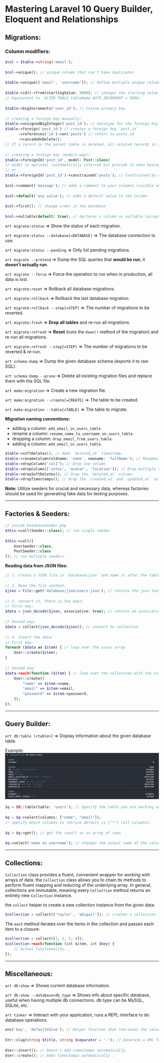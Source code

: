 # Mastering Laravel 10 Query Builder, Eloquent and Relationships

## Migrations:
### Column modifiers: 

```php
$col = $table->string('email');

$col->unique(); // unique column that can't have duplicates

$table->unique(['email', 'username']); // define multiple unique columns at once

$table->id()->from(startingValue: 5000); // changes the starting value of the autoincrement property. 
// Equivalent to `ALTER TABLE tableName AUTO_INCREMENT = 5000;` 

$table->bigIncrements('user_id'); // Custom primary key

// creating a foreign key manually:
$table->unsignedBigInteger('post_id'); // datatype for the foreign key
$table->foreign('post_id') // creates a foreign key `post_id`
      ->references('id')->on('posts') // refers to posts.id
      ->cascadeOnDelete(); 
// If a record in the parent table is deleted, all related records in the child table will also be automatically deleted.

// creating a foreign key (modern way):
$table->foreignId('post_id', model: Post::class) 
// model is optional (automatically inferred but provide it when having weird names).
// or
$table->foreignId('post_id')->constrained('posts'); // Constrained by default sets up an `ON DELETE CASCADE` constraint.

$col->comment('message'); // adds a comment to your columns (visible on the database view software)

$col->default('any value'); // adds a default value to the column

$col->first(); // change order in the database

$col->nullable(default: true); // declares a column as nullable (accept null values)
```

`art migrate:status` => Show the status of each migration.

`art migrate:status --database[=DATABASE]` => The database connection to use.

`art migrate:status --pending` => Only list pending migrations.

`art migrate --pretend` => Dump the SQL queries that **would be run**, it **doesn't actually run**.

`art migrate --force` => Force the operation to run when in production, all data is lost.

`art migrate:reset` => Rollback all database migrations.

`art migrate:rollback` => Rollback the last database migration.

`art migrate:rollback --step[=STEP]` => The number of migrations to be reverted.

`art migrate:fresh` => **Drop all tables** and re-run all migrations.

`art migrate:refresh` => **Reset** (runs the `down()` method of the migration) and re-run all migrations.

`art migrate:refresh --step[=STEP]` => The number of migrations to be reverted & re-run.

`art schema:dump` => Dump the given database schema (exports it to raw SQL).

`art schema:dump --prune` => Delete all existing migration files and replace them with the SQL file.

`art make:migration` => Create a new migration file.

`art make:migration --create[=CREATE]` => The table to be created.

`art make:migration --table[=TABLE]` => The table to migrate.

**Migration naming conventions:** 

- adding a column: `add_email_in_users_table`.
- rename a column: `rename_name_to_username_on_users_table`.
- dropping a column: `drop_email_from_users_table`.
- adding a column: `add_email_in_users_table`.

```php
$table->softDeletes(); // Adds `deleted_at` timestamp.
$table->renameColumn(oldname: 'name', newname: 'fullName'); // Renames columns
$table->dropColumn('col1'); // Drop one column
$table->dropColumn(['votes', 'avatar', 'location']); // Drop multiple columns by passing an array of column names.
$table->dropSoftDeletes(); // Drop the `deleted_at` column.
$table->dropTimestamps(); // Drop the `created_at` and `updated_at` columns.
```

**Note:** Utilize seeders for crucial and necessary data, whereas factories should be used for generating fake data for testing purposes.

---

## Factories & Seeders:

```php
// inside DatabaseSeeder.php
$this->call(Seeder::class); // run single seeder

$this->call([
	UserSeeder::class,
	PostSeeder::class
]); // run multiple seeders.
```

**Reading data from JSON files:**
```php
// 1. Create a JSON file in `database\json` and name it after the table name e.g. `users.json`.

// 2. Read the file content:
$json = File::get('database/json/users.json'); // returns the json text

// 3. convert it, there is two ways:
// First way: 
$data = json_decode($json, associative: true); // returns an associative array with the content of the file

// Second way: 
$data = collect(json_decode($json)); // convert to collection

// 4. Insert the data:
// First way: 
foreach ($data as $item) { // loop over the assoc array
	User::create($item);
}

// Second way: 
$data->each(function ($item) { // loop over the collection with the callback
    User::create([
        "name" => $item->name,
        "email" => $item->email,
        "password" => $item->password,
    ]);
});
```

---

## Query Builder:

`art db:table [<table>]` => Display information about the given database table.

Example:
![](code1.png)

```php
$q = DB::table(table: 'users'); // Specify the table you are working on

$q = $q->select(columns: ["name", "email"]); 
// specify which columns to retrive default is ["*"] (all columns).

$q = $q->get(); // get the result as an array of rows

$q->select('name as username'); // changes the output name of the column
```

---

## Collections:

`Collection` class provides a fluent, convenient wrapper for working with arrays of data. the `Collection` class allows you to chain its methods to perform fluent mapping and reducing of the underlying array. In general, collections are immutable, meaning every `Collection` method returns an entirely new `Collection` instance.

the `collect` helper to create a new collection instance from the given data:
```php
$collection = collect(['taylor', 'abigail']); // creates a collection instance from the given value.
```

The `each` method iterates over the items in the collection and passes each item to a closure:
```php
$collection = collect([1, 2, 3, 4]); 
$collection->each(function (int $item, int $key) {
	// actual functionality...
});
```

---
## Miscellaneous:

`art db:show` => Shows current database information.

`art db:show --database=db_type` => Shows info about specific database, useful when having multiple db connections. db type can be MySQL, SQLite, etc.

`art tinker` => Interact with your application, runs a REPL interface to do database operations.

```php
env('key', 'defaultValue'); // Helper function that retrieves the value of an environment variable or returns a default value.

Str::slug(string $title, string $separator = '-'); // Generate a URL friendly "slug" from a given string.

User::insert(); // Doesn't add timestamps automatically.
User::create(); // Adds timestamps automatically .
```
